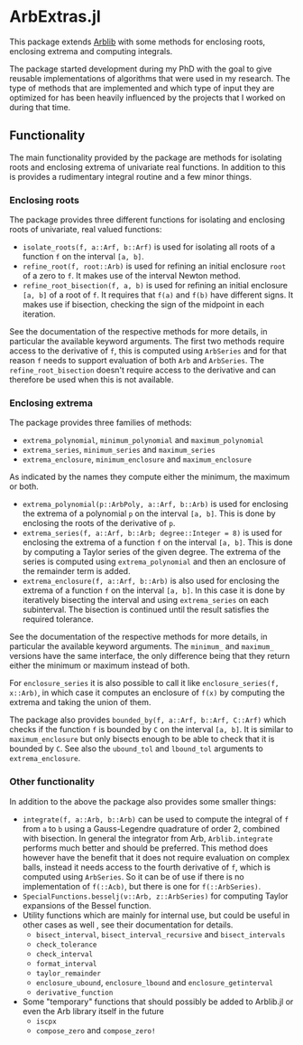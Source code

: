 # ArbExtras.jl
This package extends [Arblib](https://github.com/kalmarek/Arblib.jl)
with some methods for enclosing roots, enclosing extrema and computing
integrals.

The package started development during my PhD with the goal to give
reusable implementations of algorithms that were used in my research.
The type of methods that are implemented and which type of input they
are optimized for has been heavily influenced by the projects that I
worked on during that time.

## Functionality
The main functionality provided by the package are methods for
isolating roots and enclosing extrema of univariate real functions. In
addition to this is provides a rudimentary integral routine and a few
minor things.

### Enclosing roots
The package provides three different functions for isolating and
enclosing roots of univariate, real valued functions:

- `isolate_roots(f, a::Arf, b::Arf)` is used for isolating all roots
  of a function `f` on the interval `[a, b]`.
- `refine_root(f, root::Arb)` is used for refining an initial
  enclosure `root` of a zero to `f`. It makes use of the interval
  Newton method.
- `refine_root_bisection(f, a, b)` is used for refining an initial
  enclosure `[a, b]` of a root of `f`. It requires that `f(a)` and
  `f(b)` have different signs. It makes use if bisection, checking the
  sign of the midpoint in each iteration.

See the documentation of the respective methods for more details, in
particular the available keyword arguments. The first two methods
require access to the derivative of `f`, this is computed using
`ArbSeries` and for that reason `f` needs to support evaluation of
both `Arb` and `ArbSeries`. The `refine_root_bisection` doesn't
require access to the derivative and can therefore be used when this
is not available.

### Enclosing extrema
The package provides three families of methods:

- `extrema_polynomial`, `minimum_polynomial` and `maximum_polynomial`
- `extrema_series`, `minimum_series` and `maximum_series`
- `extrema_enclosure`, `minimum_enclosure` and `maximum_enclosure`

As indicated by the names they compute either the minimum, the maximum
or both.

- `extrema_polynomial(p::ArbPoly, a::Arf, b::Arb)` is used for
  enclosing the extrema of a polynomial `p` on the interval `[a, b]`.
  This is done by enclosing the roots of the derivative of `p`.
- `extrema_series(f, a::Arf, b::Arb; degree::Integer = 8)` is used for
  enclosing the extrema of a function `f` on the interval `[a, b]`.
  This is done by computing a Taylor series of the given degree. The
  extrema of the series is computed using `extrema_polynomial` and
  then an enclosure of the remainder term is added.
- `extrema_enclosure(f, a::Arf, b::Arb)` is also
  used for enclosing the extrema of a function `f` on the interval
  `[a, b]`. In this case it is done by iteratively bisecting the
  interval and using `extrema_series` on each subinterval. The
  bisection is continued until the result satisfies the required
  tolerance.

See the documentation of the respective methods for more details, in
particular the available keyword arguments. The `minimum_` and
`maximum_` versions have the same interface, the only difference being
that they return either the minimum or maximum instead of both.

For `enclosure_series` it is also possible to call it like
`enclosure_series(f, x::Arb)`, in which case it computes an enclosure
of `f(x)` by computing the extrema and taking the union of them.

The package also provides `bounded_by(f, a::Arf, b::Arf, C::Arf)`
which checks if the function `f` is bounded by `C` on the interval
`[a, b]`. It is similar to `maximum_enclosure` but only bisects enough
to be able to check that it is bounded by `C`. See also the
`ubound_tol` and `lbound_tol` arguments to `extrema_enclosure`.

### Other functionality
In addition to the above the package also provides some smaller
things:

- `integrate(f, a::Arb, b::Arb)` can be used to compute the integral
  of `f` from `a` to `b` using a Gauss-Legendre quadrature of order 2,
  combined with bisection. In general the integrator from Arb,
  `Arblib.integrate` performs much better and should be preferred.
  This method does however have the benefit that it does not require
  evaluation on complex balls, instead it needs access to the fourth
  derivative of `f`, which is computed using `ArbSeries`. So it can be
  of use if there is no implementation of `f(::Acb)`, but there is one
  for `f(::ArbSeries)`.
- `SpecialFunctions.besselj(ν::Arb, z::ArbSeries)` for computing
  Taylor expansions of the Bessel function.
- Utility functions which are mainly for internal use, but could
  be useful in other cases as well , see their documentation for
  details.
  - `bisect_interval`, `bisect_interval_recursive` and `bisect_intervals`
  - `check_tolerance`
  - `check_interval`
  - `format_interval`
  - `taylor_remainder`
  - `enclosure_ubound`, `enclosure_lbound` and `enclosure_getinterval`
  - `derivative_function`
- Some "temporary" functions that should possibly be added to
  Arblib.jl or even the Arb library itself in the future
  - `iscpx`
  - `compose_zero` and `compose_zero!`
